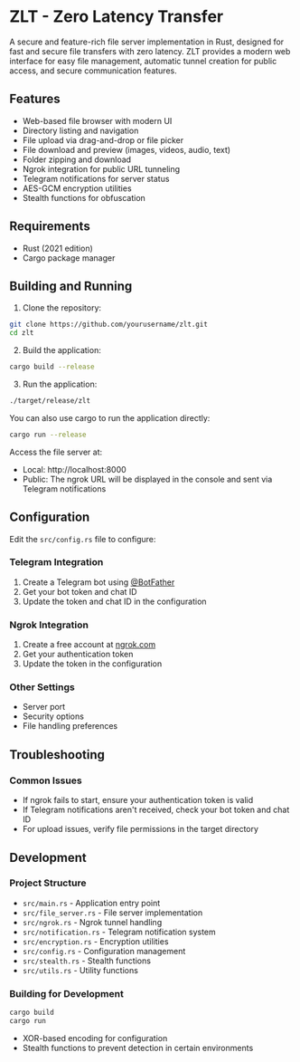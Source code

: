 # ZLT - Zero Latency Transfer

A secure and feature-rich file server implementation in Rust, designed for fast and secure file transfers with zero latency. ZLT provides a modern web interface for easy file management, automatic tunnel creation for public access, and secure communication features.

## Features

- Web-based file browser with modern UI
- Directory listing and navigation
- File upload via drag-and-drop or file picker
- File download and preview (images, videos, audio, text)
- Folder zipping and download
- Ngrok integration for public URL tunneling
- Telegram notifications for server status
- AES-GCM encryption utilities
- Stealth functions for obfuscation

## Requirements

- Rust (2021 edition)
- Cargo package manager

## Building and Running

1. Clone the repository:

```bash
git clone https://github.com/yourusername/zlt.git
cd zlt
```

2. Build the application:

```bash
cargo build --release
```

3. Run the application:

```bash
./target/release/zlt
```

You can also use cargo to run the application directly:

```bash
cargo run --release
```

Access the file server at:
- Local: http://localhost:8000
- Public: The ngrok URL will be displayed in the console and sent via Telegram notifications

## Configuration

Edit the `src/config.rs` file to configure:

### Telegram Integration
1. Create a Telegram bot using [@BotFather](https://t.me/botfather)
2. Get your bot token and chat ID
3. Update the token and chat ID in the configuration

### Ngrok Integration
1. Create a free account at [ngrok.com](https://ngrok.com)
2. Get your authentication token
3. Update the token in the configuration

### Other Settings
- Server port
- Security options
- File handling preferences

## Troubleshooting

### Common Issues
- If ngrok fails to start, ensure your authentication token is valid
- If Telegram notifications aren't received, check your bot token and chat ID
- For upload issues, verify file permissions in the target directory

## Development

### Project Structure
- `src/main.rs` - Application entry point
- `src/file_server.rs` - File server implementation
- `src/ngrok.rs` - Ngrok tunnel handling
- `src/notification.rs` - Telegram notification system
- `src/encryption.rs` - Encryption utilities
- `src/config.rs` - Configuration management
- `src/stealth.rs` - Stealth functions
- `src/utils.rs` - Utility functions

### Building for Development

```bash
cargo build
cargo run
```
- XOR-based encoding for configuration
- Stealth functions to prevent detection in certain environments

